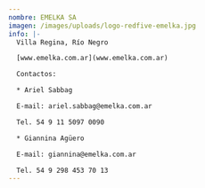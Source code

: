 ```yaml
---
nombre: EMELKA SA
imagen: /images/uploads/logo-redfive-emelka.jpg
info: |-
  Villa Regina, Río Negro

  [www.emelka.com.ar](www.emelka.com.ar)

  Contactos:

  * Ariel Sabbag

  E-mail: ariel.sabbag@emelka.com.ar

  Tel. 54 9 11 5097 0090

  * Giannina Agüero

  E-mail: giannina@emelka.com.ar

  Tel. 54 9 298 453 70 13
---
```


